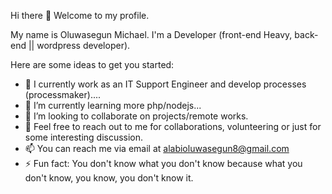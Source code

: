 Hi there 👋 Welcome to my profile.

My name is Oluwasegun Michael. 
I'm a Developer (front-end Heavy, back-end || wordpress developer).

<!-- **Mckings1/Mckings1** is a ✨ _special_ ✨ repository because its `README.md` (this file) appears on your GitHub profile. -->

Here are some ideas to get you started:

- 🔭 I currently work as an IT Support Engineer and develop processes (processmaker)....
- 🌱 I’m currently learning more php/nodejs...
- 👯 I’m looking to collaborate on projects/remote works.
- 💬 Feel free to reach out to me for collaborations, volunteering or just for some interesting discussion.
- 📫 You can reach me via email at alabioluwasegun8@gmail.com
- ⚡ Fun fact: You don't know what you don't know because what you don't know, you know, you don't know it.
